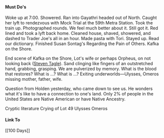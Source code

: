 #### Must Do's

Woke up at 7:00. Showered. Ran into Gayathri headed out of North. Caught her lyft to rendezvous with Mock Trial at the 59th Metra Station. Took the train up. Photographed rounds. We feel much better about it. Still got it. Red lined and took a lyft back home. Cleaned house, shaved, showered, and dashed to Trader Joe's all in an hour. Made pasta with Tori. Stayed up. Read our dictionary. Finished Susan Sontag's Regarding the Pain of Others. Kafka on the Shore.

End scene of Kafka on the Shore, Lot's wife or perhaps Orpheus, on not looking back ([Steven Tagle](https://www.thecommononline.org/notes-on-looking-back/)). Sand clinging like fingers of an outstretched hand, grabbing, grasping. We are pulverized by memory. What is the blood that restores? What is ...? What is ...? Exiting underworlds—Ulysses, Omeros missing mother, father, wife.

Question from Holden yesterday, who came down to see us. He wonders what it's like to have a connection to one's land. Only 2% of people in the United States are Native American or have Native Ancestry. 

Cryptic literature
Crying of Lot 49
Ulysses
Omeros 
#### Link To
[[100 Days]]
